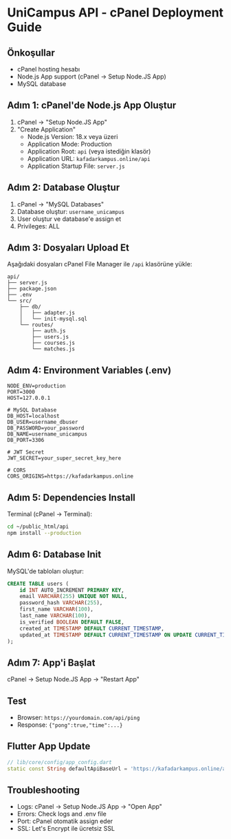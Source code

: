# UniCampus API - cPanel Deployment Guide

## Önkoşullar
- cPanel hosting hesabı
- Node.js App support (cPanel → Setup Node.JS App)
- MySQL database

## Adım 1: cPanel'de Node.js App Oluştur
1. cPanel → "Setup Node.JS App"
2. "Create Application"
   - Node.js Version: 18.x veya üzeri
   - Application Mode: Production
   - Application Root: `api` (veya istediğin klasör)
   - Application URL: `kafadarkampus.online/api`
   - Application Startup File: `server.js`

## Adım 2: Database Oluştur
1. cPanel → "MySQL Databases"
2. Database oluştur: `username_unicampus`
3. User oluştur ve database'e assign et
4. Privileges: ALL

## Adım 3: Dosyaları Upload Et
Aşağıdaki dosyaları cPanel File Manager ile `/api` klasörüne yükle:

```
api/
├── server.js
├── package.json
├── .env
└── src/
    ├── db/
    │   ├── adapter.js
    │   └── init-mysql.sql
    └── routes/
        ├── auth.js
        ├── users.js
        ├── courses.js
        └── matches.js
```

## Adım 4: Environment Variables (.env)
```env
NODE_ENV=production
PORT=3000
HOST=127.0.0.1

# MySQL Database
DB_HOST=localhost
DB_USER=username_dbuser
DB_PASSWORD=your_password
DB_NAME=username_unicampus
DB_PORT=3306

# JWT Secret
JWT_SECRET=your_super_secret_key_here

# CORS
CORS_ORIGINS=https://kafadarkampus.online
```

## Adım 5: Dependencies Install
Terminal (cPanel → Terminal):
```bash
cd ~/public_html/api
npm install --production
```

## Adım 6: Database Init
MySQL'de tabloları oluştur:
```sql
CREATE TABLE users (
    id INT AUTO_INCREMENT PRIMARY KEY,
    email VARCHAR(255) UNIQUE NOT NULL,
    password_hash VARCHAR(255),
    first_name VARCHAR(100),
    last_name VARCHAR(100),
    is_verified BOOLEAN DEFAULT FALSE,
    created_at TIMESTAMP DEFAULT CURRENT_TIMESTAMP,
    updated_at TIMESTAMP DEFAULT CURRENT_TIMESTAMP ON UPDATE CURRENT_TIMESTAMP
);
```

## Adım 7: App'i Başlat
cPanel → Setup Node.JS App → "Restart App"

## Test
- Browser: `https://yourdomain.com/api/ping`
- Response: `{"pong":true,"time":...}`

## Flutter App Update
```dart
// lib/core/config/app_config.dart
static const String defaultApiBaseUrl = 'https://kafadarkampus.online/api';
```

## Troubleshooting
- Logs: cPanel → Setup Node.JS App → "Open App"
- Errors: Check logs and .env file
- Port: cPanel otomatik assign eder
- SSL: Let's Encrypt ile ücretsiz SSL